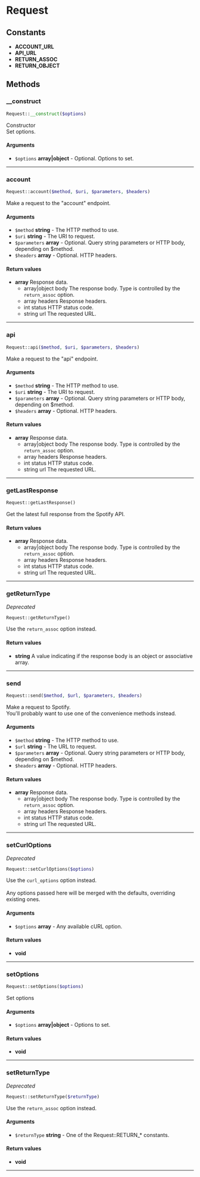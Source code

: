 # Request

## Constants
* **ACCOUNT_URL**
* **API_URL**
* **RETURN_ASSOC**
* **RETURN_OBJECT**

## Methods
### __construct


```php
Request::__construct($options)
```

Constructor<br>
Set options.

#### Arguments
* `$options` **array\|object** - Optional. Options to set.


---
### account


```php
Request::account($method, $uri, $parameters, $headers)
```

Make a request to the "account" endpoint.

#### Arguments
* `$method` **string** - The HTTP method to use.
* `$uri` **string** - The URI to request.
* `$parameters` **array** - Optional. Query string parameters or HTTP body, depending on $method.
* `$headers` **array** - Optional. HTTP headers.

#### Return values
* **array** Response data.
    * array\|object body The response body. Type is controlled by the `return_assoc` option.
    * array headers Response headers.
    * int status HTTP status code.
    * string url The requested URL.

---
### api


```php
Request::api($method, $uri, $parameters, $headers)
```

Make a request to the "api" endpoint.

#### Arguments
* `$method` **string** - The HTTP method to use.
* `$uri` **string** - The URI to request.
* `$parameters` **array** - Optional. Query string parameters or HTTP body, depending on $method.
* `$headers` **array** - Optional. HTTP headers.

#### Return values
* **array** Response data.
    * array\|object body The response body. Type is controlled by the `return_assoc` option.
    * array headers Response headers.
    * int status HTTP status code.
    * string url The requested URL.

---
### getLastResponse


```php
Request::getLastResponse()
```

Get the latest full response from the Spotify API.


#### Return values
* **array** Response data.
    * array\|object body The response body. Type is controlled by the `return_assoc` option.
    * array headers Response headers.
    * int status HTTP status code.
    * string url The requested URL.

---
### getReturnType

_Deprecated_

```php
Request::getReturnType()
```

Use the `return_assoc` option instead.


#### Return values
* **string** A value indicating if the response body is an object or associative array.

---
### send


```php
Request::send($method, $url, $parameters, $headers)
```

Make a request to Spotify.<br>
You'll probably want to use one of the convenience methods instead.

#### Arguments
* `$method` **string** - The HTTP method to use.
* `$url` **string** - The URL to request.
* `$parameters` **array** - Optional. Query string parameters or HTTP body, depending on $method.
* `$headers` **array** - Optional. HTTP headers.

#### Return values
* **array** Response data.
    * array\|object body The response body. Type is controlled by the `return_assoc` option.
    * array headers Response headers.
    * int status HTTP status code.
    * string url The requested URL.

---
### setCurlOptions

_Deprecated_

```php
Request::setCurlOptions($options)
```

Use the `curl_options` option instead.<br>
<br>
Any options passed here will be merged with the defaults, overriding existing ones.

#### Arguments
* `$options` **array** - Any available cURL option.

#### Return values
* **void** 

---
### setOptions


```php
Request::setOptions($options)
```

Set options

#### Arguments
* `$options` **array\|object** - Options to set.

#### Return values
* **void** 

---
### setReturnType

_Deprecated_

```php
Request::setReturnType($returnType)
```

Use the `return_assoc` option instead.

#### Arguments
* `$returnType` **string** - One of the Request::RETURN_* constants.

#### Return values
* **void** 

---
